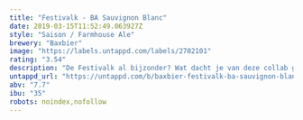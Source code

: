 ```yaml
---
title: "Festivalk - BA Sauvignon Blanc"
date: 2019-03-15T11:52:49.063927Z
style: "Saison / Farmhouse Ale"
brewery: "Baxbier"
image: "https://labels.untappd.com/labels/2702101"
rating: "3.54"
description: "De Festivalk al bijzonder? Wat dacht je van deze collab gerijpt op witte wijnvaten! De eikenhouten Sauvignon Blanc vaten geven het bier een nog complexer karakter. Droog, kruidig en zeer fruitig. Er zijn maar een beperkt aantal liters verkrijgbaar..."
untappd_url: "https://untappd.com/b/baxbier-festivalk-ba-sauvignon-blanc/2702101"
abv: "7.7"
ibu: "35"
robots: noindex,nofollow
---
```

